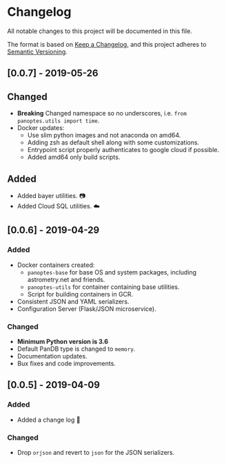 # Changelog
All notable changes to this project will be documented in this file.

The format is based on [Keep a Changelog](https://keepachangelog.com/en/1.0.0/),
and this project adheres to [Semantic Versioning](https://semver.org/spec/v2.0.0.html).


## [0.0.7] - 2019-05-26
## Changed
* **Breaking** Changed namespace so no underscores, i.e. `from panoptes.utils import time`.
* Docker updates:
  * Use slim python images and not anaconda on amd64.
  * Adding zsh as default shell along with some customizations.
  * Entrypoint script properly authenticates to google cloud if possible.
  * Added amd64 only build scripts.

## Added
* Added bayer utilities. :camera:
* Added Cloud SQL utilities. :cloud:


## [0.0.6] - 2019-04-29
### Added
* Docker containers created:
	* `panoptes-base` for base OS and system packages, including astrometry.net and friends.
	* `panoptes-utils` for container containing base utilities.
	* Script for building containers in GCR.
* Consistent JSON and YAML serializers.
* Configuration Server (Flask/JSON microservice).

### Changed
* **Minimum Python version is 3.6**
* Default PanDB type is changed to `memory`.
* Documentation updates.
* Bux fixes and code improvements.

## [0.0.5] - 2019-04-09
### Added
* Added a change log :tada:

### Changed
* Drop `orjson` and revert to `json` for the JSON serializers.

